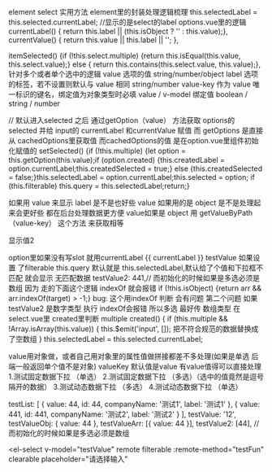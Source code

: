 element select 实用方法
element里的封装处理逻辑梳理
  this.selectedLabel = this.selected.currentLabel; //显示的是select的label
  options.vue里的逻辑
 currentLabel() { return this.label || (this.isObject ? '' : this.value);},
  currentValue() { return this.value || this.label || '';  },

  itemSelected() {if (!this.select.multiple) {return this.isEqual(this.value, this.select.value);} else { return this.contains(this.select.value, this.value);},    针对多个或者单个选中的逻辑
value	选项的值	string/number/object
label	选项的标签，若不设置则默认与 value 相同  string/number
value-key	作为 value 唯一标识的键名，绑定值为对象类型时必填
value / v-model	绑定值	boolean / string / number

// 默认进入selected 之后   通过getOption（value） 方法获取 options的 selected  并给 input的 currentLabel 和currentValue 赋值
而 getOptions 是直接  从 cachedOptions里获取值    而cachedOptions的值 是在option.vue里组件初始化赋值的
setSelected() {if (!this.multiple) {let option = this.getOption(this.value);if (option.created) {this.createdLabel = option.currentLabel;this.createdSelected = true;} else {this.createdSelected = false;}this.selectedLabel = option.currentLabel;this.selected = option; if (this.filterable) this.query = this.selectedLabel;return;}

 如果用 value 来显示  label 是不是也好些
  value 如果用的是 object 是不是处理起来会更好些
  都在后台处理数据更方便
  value如果是 object 用 getValueByPath（value-key） 这个方法 来获取相等

   <el-option :label="显示值1">显示值2</el-option>

  option里如果没有写slot  就用currentLabel
   <slot>
      <span>{{ currentLabel }}</span>
    </slot>
               testValue
               如果设置 了filterable  this.query 默认就是 this.selectedLabel,默认给了个值和下拉框不匹配 就会显示 无匹配数据
  testValue2: 441,// 而初始化的时候如果是多选必须是数组 因为 走的下面这个逻辑 indexOf 就会报错
     if (!this.isObject) {return arr && arr.indexOf(target) > -1;}
     bug:  这个用indexOf 判断 会有问题 第二个问题 如果testValue2 是数字类型 执行 indexOf会报错 所以多选
     最好传 数组类型
     在select.vue里 created里判断 multiple
 created() {
      if (this.multiple && !Array.isArray(this.value)) {
        this.$emit('input', []); 把不符合规范的数据替换成了空数组
      }
     this.selectedLabel = this.selected.currentLabel;

value用对象做，或者自己用对象里的属性值做拼接都差不多处理(如果是单选 后端一般返回单个值不是对象)
valueKey 默认值是value 有value值得可以直接处理
1.测试固定数据下拉 （单选）
2.测试固定数据下拉 （多选）（选中的值竟然是逗号隔开的数据）
3.测试动态数据下拉 （多选）
4.测试动态数据下拉 （单选）


   testList: [
        { value: 44, id: 44, companyName: '测试1', label: '测试1' },
        { value: 441, id: 441, companyName: '测试2', label: '测试2' }
      ],
      testValue: '12',
      testValueObj: { value: 44 },
      testValueArr: [{ value: 44 }],
      testValue2: [44], // 而初始化的时候如果是多选必须是数组



<el-select
v-model="testValue"
remote
filterable
  :remote-method="testFun"
clearable
placeholder="请选择输入"
  >
  <el-option v-for="item in testList" :key="item.value" :label="item.companyName" :value="item.id" />
  </el-select>
  <el-select v-model="testValue2" multiple clearable placeholder="多选">
  <el-option
v-for="item in [
{ value: 44, label: '测试1' },
{ value: 441, label: '测试2' }
]"
:key="item.value"
:label="item.label"
:value="item.value"
  />
  </el-select>
  <el-input :value="JSON.stringify(testValueArr)" />
  <el-select valueKey="value" v-model="testValueArr" multiple clearable placeholder="对象选择">
  <el-option
v-for="item in [
{ value: 44, label: '测试1' },
{ value: 441, label: '测试2' }
]"
:key="item.value"
:label="item.label"
:value="item"
  />
  </el-select>
  <el-input :value="JSON.stringify(testValueObj)" />
  <el-select valueKey="value" v-model="testValueObj" clearable placeholder="对象选择">
  <el-option
v-for="item in [
{ value: 44, label: '测试1' },
{ value: 441, label: '测试2' }
]"
:key="item.value"
:label="item.label"
:value="item"
  />
  </el-select>
  <el-select v-model="testValue" clearable placeholder="请选择输入">
  <el-option
v-for="item in [
{ value: 44, label: '测试1' },
{ value: 441, label: '测试2' }
]"
:key="item.value"
:label="item.label"
:value="item.value"
  />
  </el-select>
